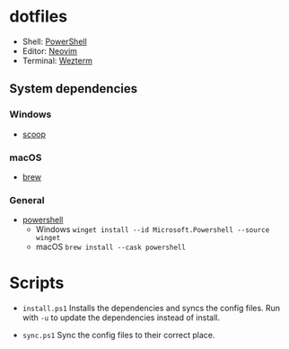 # dotfiles
- Shell: [PowerShell](https://learn.microsoft.com/en-us/powershell/)
- Editor: [Neovim](https://neovim.io/)
- Terminal: [Wezterm](https://wezfurlong.org/wezterm/)

## System dependencies

### Windows
- [scoop](https://scoop.sh/)

### macOS
- [brew](https://brew.sh/)

### General
- [powershell](https://docs.microsoft.com/en-us/powershell/)
  - Windows `winget install --id Microsoft.Powershell --source winget`
  - macOS `brew install --cask powershell`

# Scripts

- `install.ps1` Installs the dependencies and syncs the config files. Run with `-u` to update the dependencies instead of install.

- `sync.ps1` Sync the config files to their correct place.
